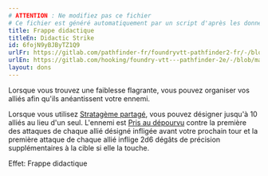 ```yaml
---
# ATTENTION : Ne modifiez pas ce fichier
# Ce fichier est généré automatiquement par un script d'après les données du module Foundry VTT officiel et de sa traduction
title: Frappe didactique
titleEn: Didactic Strike
id: 6fojN9yBJByTZ1Q9
urlFr: https://gitlab.com/pathfinder-fr/foundryvtt-pathfinder2-fr/-/blob/master/data/feats/6fojN9yBJByTZ1Q9.htm
urlEn: https://gitlab.com/hooking/foundry-vtt---pathfinder-2e/-/blob/master/packs/data/feats.db/didactic-strike.json
layout: dons
---
```

Lorsque vous trouvez une faiblesse flagrante, vous pouvez organiser vos alliés afin qu'ils anéantissent votre ennemi.

Lorsque vous utilisez [Stratagème partagé](stratagème-partagé.html), vous pouvez désigner jusqu'à 10 alliés au lieu d'un seul. L'ennemi est [Pris au dépourvu](../conditions/pris-au-dépourvu.html) contre la première des attaques de chaque allié désigné infligée avant votre prochain tour et la première attaque de chaque allié inflige 2d6 dégâts de précision supplémentaires à la cible si elle la touche.

Effet: Frappe didactique
